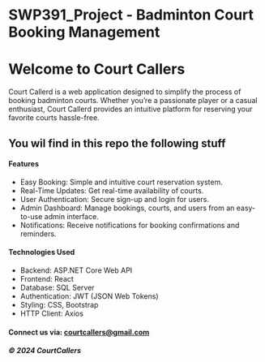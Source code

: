 # SWP391_Project - Badminton Court Booking Management
# Welcome to Court Callers

Court Callerd is a web application designed to simplify the process of booking badminton courts. Whether you’re a passionate player or a casual enthusiast, Court Callerd provides an intuitive platform for reserving your favorite courts hassle-free.

## You wil find in this repo the following stuff

#### Features
* Easy Booking: Simple and intuitive court reservation system.
* Real-Time Updates: Get real-time availability of courts.
* User Authentication: Secure sign-up and login for users.
* Admin Dashboard: Manage bookings, courts, and users from an easy-to-use admin interface.
* Notifications: Receive notifications for booking confirmations and reminders.

#### Technologies Used
* Backend: ASP.NET Core Web API
* Frontend: React
* Database: SQL Server
* Authentication: JWT (JSON Web Tokens)
* Styling: CSS, Bootstrap
* HTTP Client: Axios

#### Connect us via: courtcallers@gmail.com

##### &#169; 2024 CourtCallers
